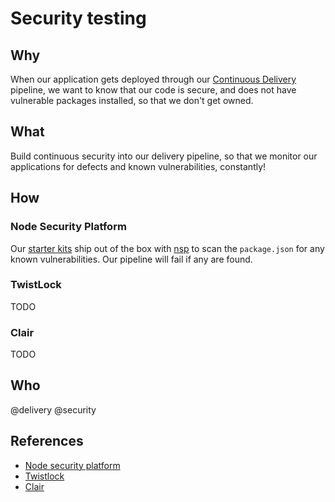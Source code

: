 # Security testing

## Why

When our application gets deployed through our [Continuous Delivery](../process/continuous-delivery.md) pipeline, we want to know that our code is secure, and does not have vulnerable packages installed, so that we don't get owned.

## What

Build continuous security into our delivery pipeline, so that we monitor our applications for defects and known vulnerabilities, constantly!

## How

### Node Security Platform

Our [starter kits](../development/starter-kits.md) ship out of the box with [nsp](https://nodesecurity.io/) to scan the `package.json` for any known vulnerabilities. Our pipeline will fail if any are found.

### TwistLock

TODO

### Clair

TODO

## Who

@delivery @security

## References

- [Node security platform](https://nodesecurity.io/)
- [Twistlock](https://www.twistlock.com)
- [Clair](https://coreos.com/clair/docs/latest/)